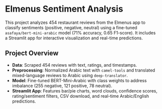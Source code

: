 # Elmenus Sentiment Analysis

This project analyzes 454 restaurant reviews from the Elmenus app to classify sentiments (positive, negative, neutral) using a fine-tuned `asafaya/bert-mini-arabic` model (71% accuracy, 0.65 F1-score). It includes a Streamlit app for interactive visualization and real-time predictions.

## Project Overview
- **Data**: Scraped 454 reviews with text, ratings, and timestamps.
- **Preprocessing**: Normalized Arabic text with `camel-tools` and translated mixed-language reviews to Arabic using `deep-translator`.
- **Model**: Fine-tuned BERT-Mini-Arabic with class weights to address imbalance (255 negative, 121 positive, 78 neutral).
- **Streamlit App**: Features bar/pie charts, word clouds, confidence scores, rating/sentiment filters, CSV download, and real-time Arabic/English predictions.
